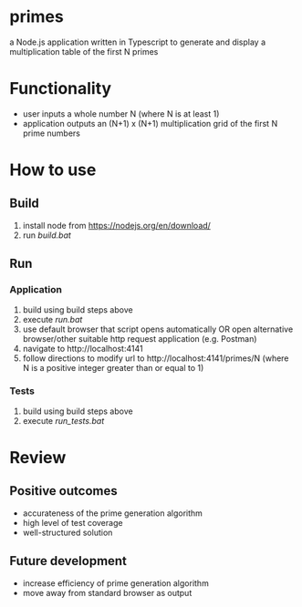 # primes
a Node.js application written in Typescript to generate and display a multiplication table of the first N primes

# Functionality
- user inputs a whole number N (where N is at least 1)
- application outputs an (N+1) x (N+1) multiplication grid of the first N prime numbers

# How to use

## Build
1. install node from https://nodejs.org/en/download/
2. run _build.bat_

## Run 

### Application
1. build using build steps above
2. execute _run.bat_
3. use default browser that script opens automatically OR open alternative browser/other suitable http request application (e.g. Postman)
4. navigate to http://localhost:4141
5. follow directions to modify url to http://localhost:4141/primes/N (where N is a positive integer greater than or equal to 1)

### Tests
1. build using build steps above
2. execute _run_tests.bat_

# Review

## Positive outcomes
- accurateness of the prime generation algorithm
- high level of test coverage
- well-structured solution

## Future development
- increase efficiency of prime generation algorithm
- move away from standard browser as output
